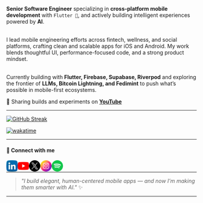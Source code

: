 <p>
<strong>Senior Software Engineer</strong> specializing in <strong>cross-platform mobile development</strong> with <code>Flutter 💙</code>, and actively building intelligent experiences powered by <strong>AI</strong>.<br><br>

I lead mobile engineering efforts across fintech, wellness, and social platforms, crafting clean and scalable apps for iOS and Android. My work blends thoughtful UI, performance-focused code, and a strong product mindset.<br><br>

Currently building with <strong>Flutter, Firebase, Supabase, Riverpod</strong> and exploring the frontier of <strong>LLMs, Bitcoin Lightning, and Fedimint</strong> to push what’s possible in mobile-first ecosystems.
</p>

<p>
🎥 Sharing builds and experiments on <a href="https://www.youtube.com/@wasike_dev" target="_blank"><strong>YouTube</strong></a>
</p>

---

<div>
  <a href="https://git.io/streak-stats">
    <img src="https://github-readme-streak-stats.herokuapp.com?user=ChristineWasike&theme=dark" alt="GitHub Streak" />
  </a>
</div>

[![wakatime](https://wakatime.com/badge/user/65097737-261b-4b95-bd53-177a6d38663f.svg)](https://wakatime.com/@65097737-261b-4b95-bd53-177a6d38663f)

---

<h4>📡 Connect with me</h4>

[<img align="left" alt="ChristineWasike | LinkedIn" height="30px" src="linkedin.png"/>][linkedin]
[<img align="left" alt="ChristineWasike | Youtube" height="30px" src="youtube.png" />][youtube]
[<img align="left" alt="ChristineWasike | Twitter" height="30px" src="x.png" />][twitter]
[<img align="left" alt="ChristineWasike | Instagram" height="30px" src="instagram.png" />][instagram]
[<img align="left" alt="ChristineWasike | Spotify" height="30px" src="spotify.png" />][spotify]

<br />

---

> _"I build elegant, human-centered mobile apps — and now I’m making them smarter with AI."_ ✨

---

[linkedin]: https://www.linkedin.com/in/christinewasike/  
[youtube]: https://www.youtube.com/@wasike_dev  
[twitter]: https://twitter.com/ChristiWasike  
[instagram]: https://www.instagram.com/wasike__/  
[spotify]: https://open.spotify.com/user/31opcw67k3gg2r4rdmvrcew7af7i  
